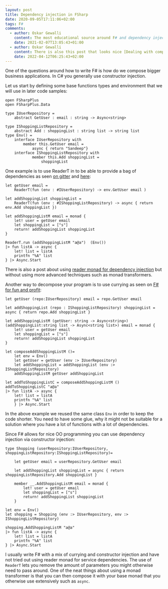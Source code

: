 ```yaml
---
layout: post
title: Dependency injection in FSharp
date: 2020-09-05T17:11:06+02:00
tags: F#
comments:
  - author: Oskar Gewalli
    content: The most educational source around F# and dependency injection is [F# for fun and profit](https://fsharpforfunandprofit.com/posts/dependencies/). It's part of the 2020 advent calendar and is a great source with links to other well written posts.
    date: 2021-02-07T13:05:43+01:00
  - author: Oskar Gewalli
    content: There is also this post that looks nice [Dealing with complex dependency injection in F#](https://bartoszsypytkowski.com/dealing-with-complex-dependency-injection-in-f/)
    date: 2022-04-12T06:25:43+02:00
---
```


One of the questions around how to write F# is how do we compose bigger business applications. In C# you generally use constructor injection.

Let us start by defining some base functions types and environment that we will use in later code samples:

``` F#
open FSharpPlus
open FSharpPlus.Data

type IUserRepository =
    abstract GetUser : email : string -> Async<string>

type IShoppingListRepository =
    abstract Add : shoppingList : string list -> string list
type Env() =
    interface IUserRepository with
        member this.GetUser email =
            async { return "Sandeep"}
    interface IShoppingListRepository with
            member this.Add shoppingList =
                shoppingList
```

One example is to use ReaderT in to be able to provide a bag of dependencies as seen [on gitter](https://gitter.im/fsprojects/FSharpPlus?at=5eba11635a0bc5394637de8e
) and [here](https://www.youtube.com/watch?v=pxJCHJgG8ws&ab_channel=F%23Online):

``` F#
let getUser email =
    ReaderT(fun (env : #IUserRepository) -> env.GetUser email )

let addShoppingList shoppingList =
    ReaderT(fun (env : #IShoppingListRepository) -> async { return env.Add shoppingList })

let addShoppingListM email = monad {
    let! user = getUser email
    let shoppingList = ["s"]
    return! addShoppingList shoppingList
}

ReaderT.run (addShoppingListM "a@a")  (Env())
|> fun listA -> async {
    let! list = listA
    printfn "%A" list
} |> Async.Start
```

There is also a post about using [reader monad for dependency injection](https://bartoszsypytkowski.com/dealing-with-complex-dependency-injection-in-f/) but without using more advanced techniques such as monad transformers.

Another way to decompose your program is to use currying as seen on [ F# for fun and profit](https://fsharpforfunandprofit.com/posts/dependency-injection-1/):

``` F#
let getUser (repo:IUserRepository) email = repo.GetUser email

let addShoppingList (repo : IShoppingListRepository) shoppingList = async { return repo.Add shoppingList }

let addShoppingListM (getUser: string -> Async<string>) (addShoppingList:string list -> Async<string list>) email = monad {
    let! user = getUser email
    let shoppingList = ["s"]
    return! addShoppingList shoppingList
}

let composeAddShoppingListM ()=
    let env = Env()
    let getUser = getUser (env :> IUserRepository)
    let addShoppingList = addShoppingList (env :> IShoppingListRepository)
    addShoppingListM getUser addShoppingList

let addToShoppingListC = composeAddShoppingListM ()
addToShoppingListC "a@a"
|> fun listA -> async {
    let! list = listA
    printfn "%A" list
    } |> Async.Start
```

In the above example we reused the same class `Env` in order to keep the code shorter. You need to have some glue, why it might not be suitable for a solution where you have a lot of functions with a lot of dependencies.

Since F# allows for nice OO programming you can use dependency injection via constructor injection:

``` F#
type Shopping (userRepository:IUserRepository, shoppingListRepository:IShoppingListRepository)=

    let getUser email = userRepository.GetUser email

    let addShoppingList shoppingList = async { return shoppingListRepository.Add shoppingList }

    member __.AddShoppingListM email = monad {
        let! user = getUser email
        let shoppingList = ["s"]
        return! addShoppingList shoppingList
    }

let env = Env()
let shopping = Shopping (env :> IUserRepository, env :> IShoppingListRepository)

shopping.AddShoppingListM "a@a"
|> fun listA -> async {
    let! list = listA
    printfn "%A" list
} |> Async.Start
```

I usually write F# with a mix of currying and constructor injection and have not tried out using reader monad for service dependencies. The use of `ReaderT` lets you remove the amount of parameters you might otherwise need to pass around. One of the neat things about using a monad transformer is that you can then compose it with your base monad that you otherwise use extensively such as `async`.
